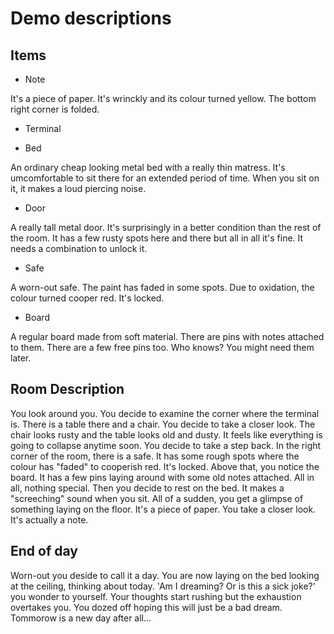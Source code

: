 # Demo descriptions


## Items

* Note

It's a piece of paper. It's wrinckly and its colour turned yellow. The bottom right corner is folded.

* Terminal



* Bed

An ordinary cheap looking metal bed with a really thin matress. It's umcomfortable to sit there for an extended period of time. When you sit on it, it makes a loud piercing noise.

* Door

A really tall metal door. It's surprisingly in a better condition than the rest of the room. It has a few rusty spots here and there but all in all it's fine. It needs a combination to unlock it.

* Safe

A worn-out safe. The paint has faded in some spots. Due to oxidation, the colour turned cooper red. It's locked.

* Board

A regular board made from soft material. There are pins with notes attached to them. 
There are a few free pins too. Who knows? You might need them later.


## Room Description

You look around you. You decide to examine the corner where the terminal is.
There is a table there and a chair. You decide to take a closer look.
The chair looks rusty and the table looks old and dusty. It feels like everything is going to collapse anytime soon. 
You decide to take a step back. In the right corner of the room, there is a safe. It has some rough spots where the colour has "faded" to cooperish red. It's locked. 
Above that, you notice the board. It has a few pins laying around with some old notes attached. All in all, nothing special. 
Then you decide to rest on the bed. It makes a "screeching" sound when you sit. 
All of a sudden, you get a glimpse of something laying on the floor. It's a piece of paper.
You take a closer look. It's actually a note. 

## End of day

Worn-out you deside to call it a day. You are now laying on the bed looking at the ceiling, thinking about today. 
'Am I dreaming? Or is this a sick joke?' you wonder to yourself. Your thoughts start rushing but the exhaustion overtakes you. 
You dozed off hoping this will just be a bad dream. Tommorow is a new day after all...

